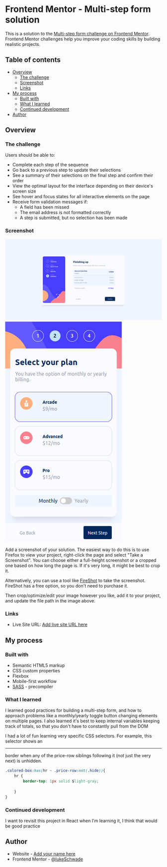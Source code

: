 # Frontend Mentor - Multi-step form solution

This is a solution to the [Multi-step form challenge on Frontend Mentor](https://www.frontendmentor.io/challenges/multistep-form-YVAnSdqQBJ). Frontend Mentor challenges help you improve your coding skills by building realistic projects. 

## Table of contents

- [Overview](#overview)
  - [The challenge](#the-challenge)
  - [Screenshot](#screenshot)
  - [Links](#links)
- [My process](#my-process)
  - [Built with](#built-with)
  - [What I learned](#what-i-learned)
  - [Continued development](#continued-development)
- [Author](#author)



## Overview

### The challenge

Users should be able to:

- Complete each step of the sequence
- Go back to a previous step to update their selections
- See a summary of their selections on the final step and confirm their order
- View the optimal layout for the interface depending on their device's screen size
- See hover and focus states for all interactive elements on the page
- Receive form validation messages if:
  - A field has been missed
  - The email address is not formatted correctly
  - A step is submitted, but no selection has been made

### Screenshot

![desktop](./design/desktop-final-screenshot.png)
![mobile](./design/mobile-final-screenshot.png)

Add a screenshot of your solution. The easiest way to do this is to use Firefox to view your project, right-click the page and select "Take a Screenshot". You can choose either a full-height screenshot or a cropped one based on how long the page is. If it's very long, it might be best to crop it.

Alternatively, you can use a tool like [FireShot](https://getfireshot.com/) to take the screenshot. FireShot has a free option, so you don't need to purchase it. 

Then crop/optimize/edit your image however you like, add it to your project, and update the file path in the image above.


### Links

- Live Site URL: [Add live site URL here](https://lukeschwade.github.io/multi-step-form/)

## My process

### Built with

- Semantic HTML5 markup
- CSS custom properties
- Flexbox
- Mobile-first workflow
- [SASS](https://sass-lang.com/) - precompiler


### What I learned

I learned good practices for building a multi-step form, and how to approach problems like a monthly/yearly toggle button changing elements on multiple pages. I also learned it's best to keep internal variables keeping track of totals, so that you don't have to constantly pull from the DOM

I had a lot of fun learning very specific CSS selectors. For example, this selector shows an <hr> border when any of the price-row siblings following it (not just the very next) is unhidden.

```css
.colored-box:has(hr ~ .price-row:not(.hide)){
    hr {
        border-top: 1px solid $light-gray;
       
    } 
}
```




### Continued development

I want to revisit this project in React when I'm learning it, I think that would be good practice



## Author

- Website - [Add your name here](https://www.your-site.com)
- Frontend Mentor - [@lukeSchwade](https://www.frontendmentor.io/profile/lukeSchwade)


